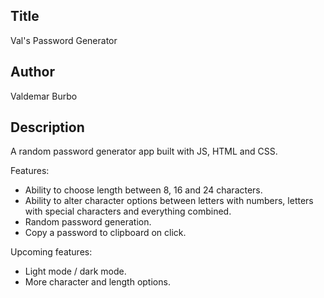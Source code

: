 ## Title
Val's Password Generator

## Author
Valdemar Burbo

## Description
A random password generator app built with JS, HTML and CSS.

Features:

- Ability to choose length between 8, 16 and 24 characters.
- Ability to alter character options between letters with numbers, letters with special characters and everything combined.
- Random password generation.
- Copy a password to clipboard on click.

Upcoming features:

- Light mode / dark mode.
- More character and length options.